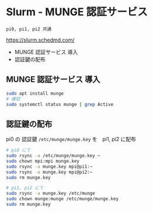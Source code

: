 # Slurm -  MUNGE 認証サービス
`pi0, pi1, pi2 共通`

https://slurm.schedmd.com/

* MUNGE 認証サービス 導入
* 認証鍵の配布
## MUNGE 認証サービス 導入
~~~sh
sudo apt install munge
# 確認
sudo systemctl status munge | grep Active
~~~
## 認証鍵の配布
pi0 の 認証鍵 `/etc/munge/munge.key` を　pi1, pi2 に配布
~~~sh
# pi0 にて
sudo rsync -a /etc/munge/munge.key ~
sudo chown mpi:mpi munge.key
sudo rsync -a munge.key mpi@pi1:~
sudo rsync -a munge.key mpi@pi2:~
sudo rm munge.key
~~~
~~~sh
# pi1, pi2 にて
sudo rsync -a munge.key /etc/munge
sudo chown munge:munge /etc/munge/munge.key
sudo rm munge.key
~~~